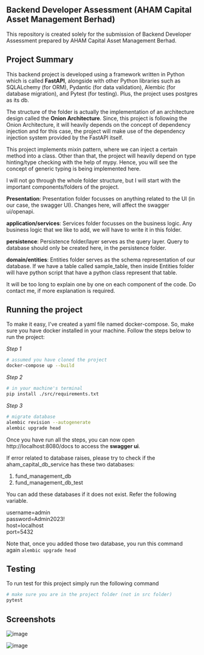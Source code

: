 ## Backend Developer Assessment (AHAM Capital Asset Management Berhad)

This repository is created solely for the submission of Backend Developer Assessment prepared by AHAM Capital Asset Management Berhad.

## Project Summary
This backend project is developed using a framework written in Python which is called **FastAPI**, alongside with other Python libraries such as SQLALchemy (for ORM), Pydantic (for data validation), Alembic (for database migration), and Pytest (for testing). Plus, the project uses postgres as its db.

The structure of the folder is actually the implementation of an architecture design called the **Onion Architecture**. Since, this project is following the Onion Architecture, it will heavily depends on the concept of dependency injection and for this case, the project will make use of the dependency injection system provided by the FastAPI itself.

This project implements mixin pattern, where we can inject a certain method into a class. Other than that, the project will heavily depend on type hinting/type checking with the help of mypy. Hence, you will see the concept of generic typing is being implemented here. 

I will not go through the whole folder structure, but I will start with the important components/folders of the project. 

**Presentation**: Presentation folder focusses on anything related to the UI (in our case, the swagger UI). Changes here, will affect the swagger ui/openapi.

**application/services**: Services folder focusses on the business logic. Any business logic that we like to add, we will have to write it in this folder.

**persistence**: Persistence folder/layer serves as the query layer. Query to database should only be created here, in the persistence folder.

**domain/entities**: Entities folder serves as the schema representation of our database. If we have a table called sample_table, then inside Entities folder will have python script that have a python class represent that table.

It will be too long to explain one by one on each component of the code. Do contact me, if more explanation is required. 

## Running the project
To make it easy, I've created a yaml file named docker-compose. So, make sure you have docker installed in your machine. Follow the steps below to run the project:

*Step 1*
```bash
# assumed you have cloned the project
docker-compose up --build
```

*Step 2*
```bash
# in your machine's terminal
pip install ./src/requirements.txt
```

*Step 3*
```bash
# migrate database
alembic revision --autogenerate
alembic upgrade head
```

Once you have run all the steps, you can now open http://localhost:8080/docs to access the **swagger ui**.

If error related to database raises, please try to check if the aham_capital_db_service has these two databases:

1. fund_management_db
2. fund_management_db_test
 
You can add these databases if it does not exist. Refer the following variable.

username=admin <br/>
password=Admin2023! <br/>
host=localhost <br/>
port=5432

Note that, once you added those two database, you run this command again `alembic upgrade head`

## Testing
To run test for this project simply run the following command
```bash
# make sure you are in the project folder (not in src folder)
pytest
```
## Screenshots
![image](https://github.com/muhdamir/amiba/assets/62650104/b7860cde-358d-4e90-aeb2-bf0f180c87de)

![image](https://github.com/muhdamir/amiba/assets/62650104/54fd0a24-cde9-48ce-b448-621f964100b9)

